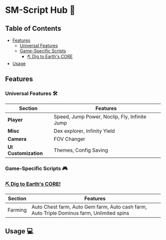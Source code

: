# SM-Script Hub 🌟

## Table of Contents
- [Features](#Features)
  - [Universal Features](#Universal-Features-)
  - [Game-Specific Scripts](#Game-Specific-Scripts-)
    - [⛏️ Dig to Earth's CORE](#-Dig-to-Earth's-CORE)
- [Usage](#usage)

## Features

### Universal Features 🛠
| Section | Features |
|---------|----------|
| **Player** | Speed, Jump Power, Noclip, Fly, Infinite Jump |
| **Misc** | Dex explorer, Infinity Yield |
| **Camera** | FOV Changer |
| **UI Customization** | Themes, Config Saving |

### Game-Specific Scripts 🎮

### [⛏️ Dig to Earth's CORE!](https://www.roblox.com/games/81440632616906/Dig-to-Earths-CORE)
| Section | Features |
|---------|----------|
| Farming | Auto Chest farm, Auto Gem farm, Auto cash farm, Auto Triple Dominus farm, Unlimited spins |

## Usage 💻

